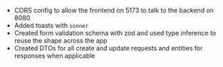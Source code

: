 - CORS config to allow the frontend on 5173 to talk to the backend on 8080
- Added toasts with `sonner`
- Created form validation schema with zod and used type inference to reuse the shape across the app
- Created DTOs for all create and update requests and entities for responses when applicable
